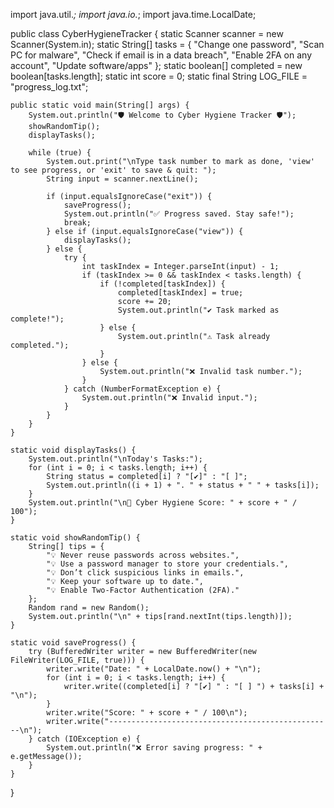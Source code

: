 import java.util.*;
import java.io.*;
import java.time.LocalDate;

public class CyberHygieneTracker {
    static Scanner scanner = new Scanner(System.in);
    static String[] tasks = {
        "Change one password",
        "Scan PC for malware",
        "Check if email is in a data breach",
        "Enable 2FA on any account",
        "Update software/apps"
    };
    static boolean[] completed = new boolean[tasks.length];
    static int score = 0;
    static final String LOG_FILE = "progress_log.txt";

    public static void main(String[] args) {
        System.out.println("🛡️ Welcome to Cyber Hygiene Tracker 🛡️");
        showRandomTip();
        displayTasks();

        while (true) {
            System.out.print("\nType task number to mark as done, 'view' to see progress, or 'exit' to save & quit: ");
            String input = scanner.nextLine();

            if (input.equalsIgnoreCase("exit")) {
                saveProgress();
                System.out.println("✅ Progress saved. Stay safe!");
                break;
            } else if (input.equalsIgnoreCase("view")) {
                displayTasks();
            } else {
                try {
                    int taskIndex = Integer.parseInt(input) - 1;
                    if (taskIndex >= 0 && taskIndex < tasks.length) {
                        if (!completed[taskIndex]) {
                            completed[taskIndex] = true;
                            score += 20;
                            System.out.println("✔️ Task marked as complete!");
                        } else {
                            System.out.println("⚠️ Task already completed.");
                        }
                    } else {
                        System.out.println("❌ Invalid task number.");
                    }
                } catch (NumberFormatException e) {
                    System.out.println("❌ Invalid input.");
                }
            }
        }
    }

    static void displayTasks() {
        System.out.println("\nToday's Tasks:");
        for (int i = 0; i < tasks.length; i++) {
            String status = completed[i] ? "[✔]" : "[ ]";
            System.out.println((i + 1) + ". " + status + " " + tasks[i]);
        }
        System.out.println("\n🔐 Cyber Hygiene Score: " + score + " / 100");
    }

    static void showRandomTip() {
        String[] tips = {
            "💡 Never reuse passwords across websites.",
            "💡 Use a password manager to store your credentials.",
            "💡 Don’t click suspicious links in emails.",
            "💡 Keep your software up to date.",
            "💡 Enable Two-Factor Authentication (2FA)."
        };
        Random rand = new Random();
        System.out.println("\n" + tips[rand.nextInt(tips.length)]);
    }

    static void saveProgress() {
        try (BufferedWriter writer = new BufferedWriter(new FileWriter(LOG_FILE, true))) {
            writer.write("Date: " + LocalDate.now() + "\n");
            for (int i = 0; i < tasks.length; i++) {
                writer.write((completed[i] ? "[✔] " : "[ ] ") + tasks[i] + "\n");
            }
            writer.write("Score: " + score + " / 100\n");
            writer.write("--------------------------------------------------\n");
        } catch (IOException e) {
            System.out.println("❌ Error saving progress: " + e.getMessage());
        }
    }
}
